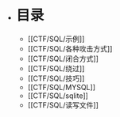 - # 目录
	- [[CTF/SQL/示例]]
	- [[CTF/SQL/各种攻击方式]]
	- [[CTF/SQL/闭合方式]]
	- [[CTF/SQL/绕过]]
	- [[CTF/SQL/技巧]]
	- [[CTF/SQL/MYSQL]]
	- [[CTF/SQL/sqlite]]
	- [[CTF/SQL/读写文件]]